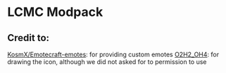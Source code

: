 # LCMC Modpack

## Credit to:
[KosmX/Emotecraft-emotes](https://github.com/KosmX/Emotecraft-emotes): for providing custom emotes
[O2H2_OH4](https://x.com/O2H2_OH4): for drawing the icon, although we did not asked for to permission to use
